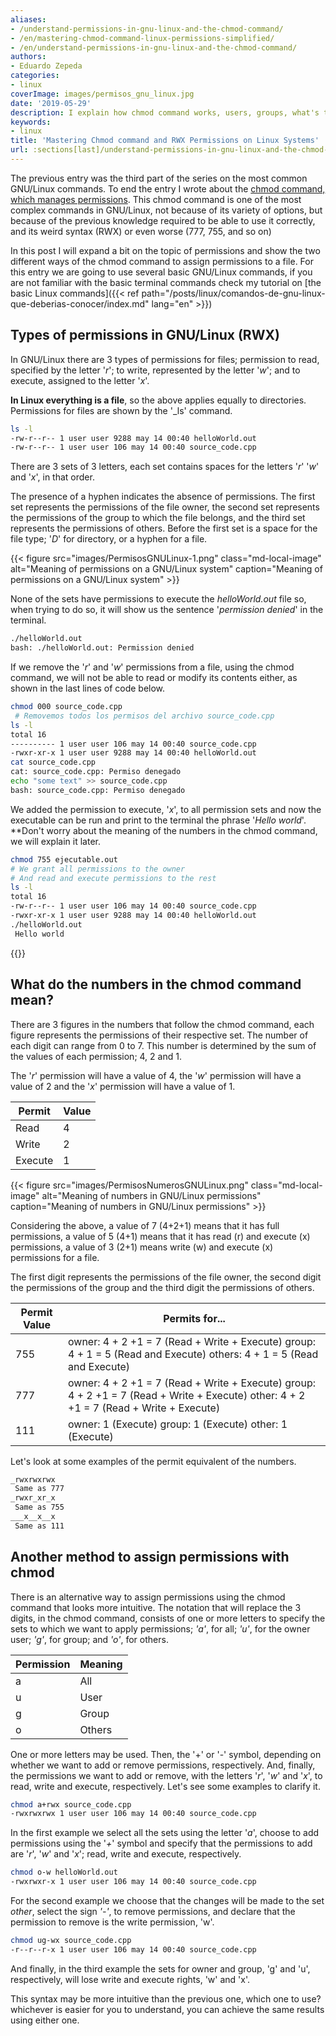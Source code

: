 ```yaml
---
aliases:
- /understand-permissions-in-gnu-linux-and-the-chmod-command/
- /en/mastering-chmod-command-linux-permissions-simplified/
- /en/understand-permissions-in-gnu-linux-and-the-chmod-command/
authors:
- Eduardo Zepeda
categories:
- linux
coverImage: images/permisos_gnu_linux.jpg
date: '2019-05-29'
description: I explain how chmod command works, users, groups, what's the meaning of the rwx linux notation, also how to assign permissions and revoke them.
keywords:
- linux
title: 'Mastering Chmod command and RWX Permissions on Linux Systems'
url: :sections[last]/understand-permissions-in-gnu-linux-and-the-chmod-command/
---
```


The previous entry was the third part of the series on the most common GNU/Linux commands. To end the entry I wrote about the [chmod command, which manages permissions](/en/linux/linux-basic-commands-passwd-du-useradd-usermod-fdisk-lscpu-apt-which/). This chmod command is one of the most complex commands in GNU/Linux, not because of its variety of options, but because of the previous knowledge required to be able to use it correctly, and its weird syntax (RWX) or even worse (777, 755, and so on)

In this post I will expand a bit on the topic of permissions and show the two different ways of the chmod command to assign permissions to a file. For this entry we are going to use several basic GNU/Linux commands, if you are not familiar with the basic terminal commands check my tutorial on [the basic Linux commands]({{< ref path="/posts/linux/comandos-de-gnu-linux-que-deberias-conocer/index.md" lang="en" >}})

## Types of permissions in GNU/Linux (RWX)

In GNU/Linux there are 3 types of permissions for files; permission to read, specified by the letter '_r_'; to write, represented by the letter '_w_'; and to execute, assigned to the letter '_x_'. 

**In Linux everything is a file**, so the above applies equally to directories. Permissions for files are shown by the '_ls' command.

```bash
ls -l
-rw-r--r-- 1 user user 9288 may 14 00:40 helloWorld.out
-rw-r--r-- 1 user user 106 may 14 00:40 source_code.cpp
```

There are 3 sets of 3 letters, each set contains spaces for the letters '_r_' '_w_' and '_x_', in that order. 

The presence of a hyphen indicates the absence of permissions. The first set represents the permissions of the file owner, the second set represents the permissions of the group to which the file belongs, and the third set represents the permissions of others. Before the first set is a space for the file type; '_D_' for directory, or a hyphen for a file.

{{< figure src="images/PermisosGNULinux-1.png" class="md-local-image" alt="Meaning of permissions on a GNU/Linux system" caption="Meaning of permissions on a GNU/Linux system" >}}

None of the sets have permissions to execute the _helloWorld.out_ file so, when trying to do so, it will show us the sentence '_permission denied_' in the terminal.

```bash
./helloWorld.out
bash: ./helloWorld.out: Permission denied
```

If we remove the '_r_' and '_w_' permissions from a file, using the chmod command, we will not be able to read or modify its contents either, as shown in the last lines of code below.

```bash
chmod 000 source_code.cpp
 # Removemos todos los permisos del archivo source_code.cpp
ls -l
total 16
---------- 1 user user 106 may 14 00:40 source_code.cpp
-rwxr-xr-x 1 user user 9288 may 14 00:40 helloWorld.out
cat source_code.cpp
cat: source_code.cpp: Permiso denegado
echo "some text" >> source_code.cpp
bash: source_code.cpp: Permiso denegado
```

We added the permission to execute, '_x_', to all permission sets and now the executable can be run and print to the terminal the phrase '_Hello world_'. **Don't worry about the meaning of the numbers in the chmod command, we will explain it later.

```bash
chmod 755 ejecutable.out
# We grant all permissions to the owner
# And read and execute permissions to the rest
ls -l
total 16
-rw-r--r-- 1 user user 106 may 14 00:40 source_code.cpp
-rwxr-xr-x 1 user user 9288 may 14 00:40 helloWorld.out
./helloWorld.out
 Hello world
```

{{<ad>}}

## What do the numbers in the chmod command mean?

There are 3 figures in the numbers that follow the chmod command, each figure represents the permissions of their respective set. The number of each digit can range from 0 to 7. This number is determined by the sum of the values of each permission; 4, 2 and 1.

The '_r_' permission will have a value of 4, the '_w_' permission will have a value of 2 and the '_x_' permission will have a value of 1.

| Permit  | Value |
| ------- | ----- |
| Read    | 4     |
| Write   | 2     |
| Execute | 1     |

{{< figure src="images/PermisosNumerosGNULinux.png" class="md-local-image" alt="Meaning of numbers in GNU/Linux permissions" caption="Meaning of numbers in GNU/Linux permissions" >}}

Considering the above, a value of 7 (4+2+1) means that it has full permissions, a value of 5 (4+1) means that it has read (r) and execute (x) permissions, a value of 3 (2+1) means write (w) and execute (x) permissions for a file.

The first digit represents the permissions of the file owner, the second digit the permissions of the group and the third digit the permissions of others.

| Permit Value | Permits for...                                                                                                                         |
| ------------ | -------------------------------------------------------------------------------------------------------------------------------------- |
| 755          | owner: 4 + 2 +1 = 7 (Read + Write + Execute) group: 4 + 1 = 5 (Read and Execute) others: 4 + 1 = 5 (Read and Execute)                  |
| 777          | owner: 4 + 2 +1 = 7 (Read + Write + Execute) group: 4 + 2 +1 = 7 (Read + Write + Execute) other: 4 + 2 +1 = 7 (Read + Write + Execute) |
| 111          | owner: 1 (Execute) group: 1 (Execute) other: 1 (Execute)                                                                               |

Let's look at some examples of the permit equivalent of the numbers.

```bash
_rwxrwxrwx
 Same as 777
_rwxr_xr_x
 Same as 755
___x__x__x
 Same as 111
```

## Another method to assign permissions with chmod

There is an alternative way to assign permissions using the chmod command that looks more intuitive. The notation that will replace the 3 digits, in the chmod command, consists of one or more letters to specify the sets to which we want to apply permissions; _'a'_, for all; _'u'_, for the owner user; _'g'_, for group; and _'o'_, for others.

| Permission | Meaning |
| ---------- | ------- |
| a          | All     |
| u          | User    |
| g          | Group   |
| o          | Others  |

One or more letters may be used. Then, the '+' or '-' symbol, depending on whether we want to add or remove permissions, respectively. And, finally, the permissions we want to add or remove, with the letters '_r_', '_w_' and '_x_', to read, write and execute, respectively. Let's see some examples to clarify it.

```bash
chmod a+rwx source_code.cpp
-rwxrwxrwx 1 user user 106 may 14 00:40 source_code.cpp
```

In the first example we select all the sets using the letter '_a_', choose to add permissions using the '_+_' symbol and specify that the permissions to add are '_r_', '_w_' and '_x_'; read, write and execute, respectively.

```bash
chmod o-w helloWorld.out
-rwxrwxr-x 1 user user 106 may 14 00:40 source_code.cpp
```

For the second example we choose that the changes will be made to the set _other_, select the sign _'-'_, to remove permissions, and declare that the permission to remove is the write permission, 'w'.

```bash
chmod ug-wx source_code.cpp
-r--r--r-x 1 user user 106 may 14 00:40 source_code.cpp
```

And finally, in the third example the sets for owner and group, 'g' and 'u', respectively, will lose write and execute rights, 'w' and 'x'.

This syntax may be more intuitive than the previous one, which one to use? whichever is easier for you to understand, you can achieve the same results using either one.